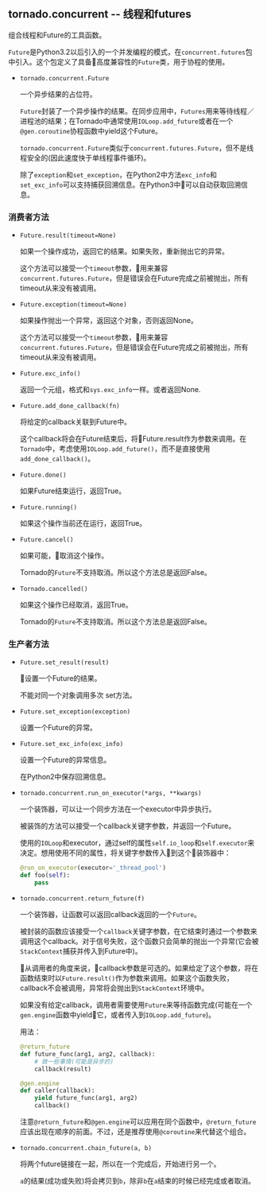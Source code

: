 ## tornado.concurrent -- 线程和futures

组合线程和Future的工具函数。

`Future`是Python3.2以后引入的一个并发编程的模式，在`concurrent.futures`包中引入。这个包定义了具备高度兼容性的`Future`类，用于协程的使用。

- `tornado.concurrent.Future`

    一个异步结果的占位符。

    `Future`封装了一个异步操作的结果。在同步应用中，`Futures`用来等待线程／进程池的结果；在Tornado中通常使用`IOLoop.add_future`或者在一个`@gen.coroutine`协程函数中yield这个Future。

    `tornado.concurrent.Future`类似于`concurrent.futures.Future`，但不是线程安全的(因此速度快于单线程事件循环)。

    除了`exception`和`set_exception`，在Python2中方法`exc_info`和`set_exc_info`可以支持捕获回溯信息。在Python3中可以自动获取回溯信息。


### 消费者方法

- `Future.result(timeout=None)`

    如果一个操作成功，返回它的结果。如果失败，重新抛出它的异常。

    这个方法可以接受一个`timeout`参数，用来兼容`concurrent.futures.Future`，但是错误会在Future完成之前被抛出，所有timeout从来没有被调用。

- `Future.exception(timeout=None)`

    如果操作抛出一个异常，返回这个对象，否则返回None。

    这个方法可以接受一个`timeout`参数，用来兼容`concurrent.futures.Future`，但是错误会在Future完成之前被抛出，所有timeout从来没有被调用。

- `Future.exc_info()`

    返回一个元组，格式和`sys.exc_info`一样。或者返回None.

- `Future.add_done_callback(fn)`

    将给定的callback关联到Future中。

    这个callback将会在Future结束后，将Future.result作为参数来调用。在`Tornado`中，考虑使用`IOLoop.add_future()`，而不是直接使用`add_done_callback()`。

- `Future.done()`

    如果Future结束运行，返回True。

- `Future.running()`

    如果这个操作当前还在运行，返回True。

- `Future.cancel()`

    如果可能，取消这个操作。

    Tornado的`Future`不支持取消。所以这个方法总是返回False。

- `Tornado.cancelled()`

    如果这个操作已经取消，返回True。

    Tornado的`Future`不支持取消。所以这个方法总是返回False。

### 生产者方法

- `Future.set_result(result)`

    设置一个Future的结果。

    不能对同一个对象调用多次
    set方法。

- `Future.set_exception(exception)`

    设置一个Future的异常。

- `Future.set_exc_info(exc_info)`

    设置一个Future的异常信息。

    在Python2中保存回溯信息。

- `tornado.concurrent.run_on_executor(*args, **kwargs)`

    一个装饰器，可以让一个同步方法在一个executor中异步执行。

    被装饰的方法可以接受一个callback关键字参数，并返回一个Future。

    使用的`IOLoop`和executor，通过self的属性`self.io_loop`和`self.executor`来决定。想用使用不同的属性，将关键字参数传入到这个装饰器中：

    ```python
    @run_on_executor(executor='_thread_pool')
    def foo(self):
        pass
    ```

- `tornado.concurrent.return_future(f)`

    一个装饰器，让函数可以返回callback返回的一个`Future`。

    被封装的函数应该接受一个`callback`关键字参数，在它结束时通过一个参数来调用这个callback。对于信号失败，这个函数只会简单的抛出一个异常(它会被`StackContext`捕获并传入到Future中)。

    从调用者的角度来说，callback参数是可选的。如果给定了这个参数，将在函数结束时以`Future.result()`作为参数来调用。如果这个函数失败，callback不会被调用，异常将会抛出到`StackContext`环境中。

    如果没有给定callback，调用者需要使用`Future`来等待函数完成(可能在一个`gen.engine`函数中yield它，或者传入到`IOLoop.add_future`)。

    用法：

    ```python
    @return_future
    def future_func(arg1, arg2, callback):
        # 做一些事情(可能是异步的)
        callback(result)

    @gen.engine
    def caller(callback):
        yield future_func(arg1, arg2)
        callback()
    ```

    注意`@return_future`和`@gen.engine`可以应用在同个函数中，`@return_future`应该出现在顺序的前面。不过，还是推荐使用`@coroutine`来代替这个组合。

- `tornado.concurrent.chain_future(a, b)`

    将两个future链接在一起，所以在一个完成后，开始进行另一个。

    `a`的结果(成功或失败)将会拷贝到`b`，除非`b`在`a`结束的时候已经完成或者取消。